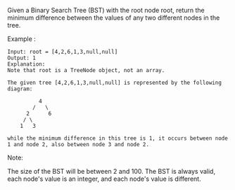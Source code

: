 Given a Binary Search Tree (BST) with the root node root, return the minimum difference between the values of any two different nodes in the tree.

Example :
```
Input: root = [4,2,6,1,3,null,null]
Output: 1
Explanation:
Note that root is a TreeNode object, not an array.

The given tree [4,2,6,1,3,null,null] is represented by the following diagram:

          4
        /   \
      2      6
     / \    
    1   3  

while the minimum difference in this tree is 1, it occurs between node 1 and node 2, also between node 3 and node 2.
```
Note:

The size of the BST will be between 2 and 100.
The BST is always valid, each node's value is an integer, and each node's value is different.